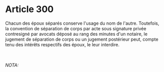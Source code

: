 # Article 300

<p>Chacun des époux séparés conserve l'usage du nom de l'autre. Toutefois, la convention de séparation de corps par acte sous signature privée contresigné par avocats déposé au rang des minutes d'un notaire, le jugement de séparation de corps ou un jugement postérieur peut, compte tenu des intérêts respectifs des époux, le leur interdire.</p><br/><br/><i>NOTA:</i>